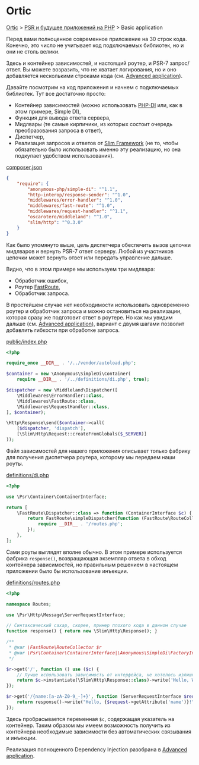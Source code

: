 # Ortic

[Ortic](../../README.md) > [PSR и будущее приложений на PHP](../README.md) > Basic application

Перед вами полноценное современное приложение на 30 строк кода. Конечно, это число не учитывает код подключаемых 
библиотек, но и они не столь велики.

Здесь и контейнер зависимостей, и настоящий роутер, и PSR-7 запрос/ответ. Вы можете возразить, что не хватает 
логирования, но и оно добавляется несколькими строками кода (см. [Advanced application](../advanced/README.md)). 

Давайте посмотрим на код приложения и начнем с подключаемых библиотек. Тут все достаточно просто: 

* Контейнер зависимостей (можно использовать [PHP-DI](http://php-di.org) или, как в этом примере, Simple DI),
* Функция для вывода ответа сервера,
* Мидлвары (те самые кирпичики, из которых состоит очередь преобразования запроса в ответ), 
* Диспетчер,
* Реализация запросов и ответов от [Slim Framework](https://www.slimframework.com) (не то, чтобы обязательно было 
использовать именно эту реализацию, но она подкупает удобством использования). 

[composer.json](composer.json)

```json
{
    "require": {
        "anonymous-php/simple-di": "^1.1",
        "http-interop/response-sender": "^1.0",
        "middlewares/error-handler": "^1.0",
        "middlewares/fast-route": "^1.0",
        "middlewares/request-handler": "^1.1",
        "oscarotero/middleland": "^1.0",
        "slim/http": "^0.3.0"
    }
}
```

Как было упомянуто выше, цель диспетчера обеспечить вызов цепочки мидлваров и вернуть PSR-7 ответ серверу. Любой из 
участников цепочки может вернуть ответ или передать управление дальше.

Видно, что в этом примере мы используем три мидлвара:

* Обработчик ошибок,
* Роутер [FastRoute](https://github.com/nikic/FastRoute),
* Обработчик запроса.

В простейшем случае нет необходимости использовать одновременно роутер и обработчик запроса и можно остановиться на 
реализации, которая сразу же подготовит ответ в роутере. Но как мы увидим дальше (см. 
[Advanced application](../advanced/README.md)), вариант с двумя шагами позволит добавлить гибкости при обработке 
запроса.

[public/index.php](public/index.php)

```php
<?php

require_once __DIR__ . '/../vendor/autoload.php';

$container = new \Anonymous\SimpleDi\Container(
    require __DIR__ . '/../definitions/di.php', true);

$dispatcher = new \Middleland\Dispatcher([
    \Middlewares\ErrorHandler::class,
    \Middlewares\FastRoute::class,
    \Middlewares\RequestHandler::class,
], $container);

\Http\Response\send($container->call(
    [$dispatcher, 'dispatch'],
    [\Slim\Http\Request::createFromGlobals($_SERVER)]
));
```

Файл зависимостей для нашего приложения описывает только фабрику для получения диспетчера роутера, которому мы передаем
наши роуты.

[definitions/di.php](definitions/di.php)

```php
<?php

use \Psr\Container\ContainerInterface;

return [
    \FastRoute\Dispatcher::class => function (ContainerInterface $c) {
        return FastRoute\simpleDispatcher(function (FastRoute\RouteCollector $r) use ($c) {
            require __DIR__ . '/routes.php';
        });
    },
];
```

Сами роуты выглядят вполне обычно. В этом примере используется фабрика `response()`, возвращающая экземпляр ответа в 
обход контейнера зависимостей, но правильным решением в настоящем приложении было бы использование инъекции.   

[definitions/routes.php](definitions/routes.php)

```php
<?php

namespace Routes;

use \Psr\Http\Message\ServerRequestInterface;

// Синтаксический сахар, скорее, пример плохого кода в данном случае
function response() { return new \Slim\Http\Response(); }

/**
 * @var \FastRoute\RouteCollector $r
 * @var \Psr\Container\ContainerInterface|\Anonymous\SimpleDi\FactoryInterface $c
 */

$r->get('/', function () use ($c) {
    // Лучше использовать зависимость от интерфейса, не хотелось излишне усложнять текущий пример
    return $c->instantiate(\Slim\Http\Response::class)->write('Hello, World!');
});

$r->get('/{name:[a-zA-Z0-9_-]+}', function (ServerRequestInterface $request) {
    return response()->write("Hello, {$request->getAttribute('name')}!");
});
```

Здесь пробрасывается переменная `$c`, содержащая указатель на контейнер. Таким образом мы имеем возможность получить из 
контейнера необходимые зависимости без автоматических связывания и инъекции.

Реализация полноценного Dependency Injection разобрана в [Advanced application](../advanced/README.md).